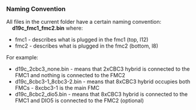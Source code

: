 ### Naming Convention

All files in the current folder have a certain naming convention:
&nbsp;&nbsp;&nbsp;&nbsp;**d19c_fmc1_fmc2.bin**
where:
* fmc1 - describes what is plugged in the fmc1 (top, l12)
* fmc2 - describes what is plugged in the fmc2 (bottom, l8)

For example:
* d19c_2cbc3_none.bin - means that 2xCBC3 hybrid is connected to the FMC1 and nothing is connected to the FMC2
* d19c_8cbc3-1_8cbc3-2.bin - means that 8xCBC3 hybrid occupies both FMCs - 8xcbc3-1 is the main FMC
* d19c_8cbc2_dio5.bin - means that 8xCBC3 hybrid is connected to the FMC1 and DIO5 is connected to the FMC2 (optional) 

